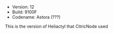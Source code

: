 - Version: 12
- Build: 9100F
- Codename: Astora (???)

This is the version of Heliactyl that CitricNode used
